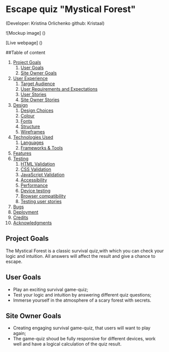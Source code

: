 # Escape quiz "Mystical Forest"
(Developer: Kristina Orlichenko github: Kristaal)

![Mockup image] ()

[Live webpage] ()

##Table of content

1. [Project Goals](#project-goals)
    1. [User Goals](#user-goals)
    2. [Site Owner Goals](#site-owner-goals)
2. [User Experience](#user-experience)
    1. [Target Audience](#target-audience)
    2. [User Requirements and Expectations](#user-requirements-and-expectations)
    3. [User Stories](#user-stories)
    4. [Site Owner Stories](#site-owner-stories)
3. [Design](#design)
    1. [Design Choices](#design-choices)
    2. [Colour](#colours)
    3. [Fonts](#fonts)
    4. [Structure](#structure)
    5. [Wireframes](#wireframes)
4. [Technologies Used](#technologies-used)
    1. [Languages](#languages)
    2. [Frameworks & Tools](#frameworks-&-tools)
5. [Features](#features)
6. [Testing](#validation)
    1. [HTML Validation](#HTML-validation)
    2. [CSS Validation](#CSS-validation)
    3. [JavaScript Validation](#javascript-validation)
    4. [Accessibility](#accessibility)
    5. [Performance](#performance)
    6. [Device testing](#performing-tests-on-various-devices)
    7. [Browser compatibility](#browser-compatability)
    8. [Testing user stories](#testing-user-stories)
8. [Bugs](#Bugs)
9. [Deployment](#deployment)
10. [Credits](#credits)
11. [Acknowledgments](#acknowledgments)

## Project Goals
The Mystical Forest is a classic survival quiz,with which you can check your logic and intuition. All answers will affect the result and give a chance to escape.

## User Goals
- Play an exciting survival game-quiz;
- Test your logic and intuition by answering different quiz questions;
- Immerse yourself in the atmosphere of a scary forest with secrets.

## Site Owner Goals
- Creating engaging survival game-quiz, that users will want to play again;
- The game-quiz shoud be fully responsive for different devices, work well and have a logical calculation of the quiz result.